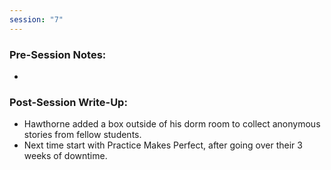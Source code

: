 ```yaml
---
session: "7"
---
```


### Pre-Session Notes:
* 

### Post-Session Write-Up:
- Hawthorne added a box outside of his dorm room to collect anonymous stories from fellow students.
- Next time start with Practice Makes Perfect, after going over their 3 weeks of downtime.
